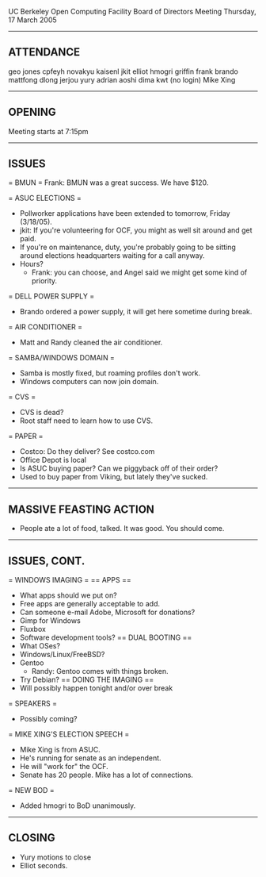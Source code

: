 UC Berkeley Open Computing Facility
Board of Directors Meeting
Thursday, 17 March 2005

--------------------------------------------------
ATTENDANCE
--------------------------------------------------

geo
jones
cpfeyh
novakyu
kaisenl
jkit
elliot
hmogri
griffin
frank
brando
mattfong
dlong
jerjou
yury
adrian
aoshi
dima
kwt
(no login) Mike Xing

--------------------------------------------------
OPENING
--------------------------------------------------

Meeting starts at 7:15pm

--------------------------------------------------
ISSUES
--------------------------------------------------

= BMUN =
Frank: BMUN was a great success. We have $120.

= ASUC ELECTIONS =

- Pollworker applications have been extended to tomorrow, Friday
  (3/18/05).
- jkit: If you're volunteering for OCF, you might as well sit around
  and get paid.
- If you're on maintenance, duty, you're probably going to be sitting
  around elections headquarters waiting for a call anyway.
- Hours?
  - Frank: you can choose, and Angel said we might get some kind of
    priority.

= DELL POWER SUPPLY =
- Brando ordered a power supply, it will get here sometime during
  break.

= AIR CONDITIONER =
- Matt and Randy cleaned the air conditioner.

= SAMBA/WINDOWS DOMAIN =
- Samba is mostly fixed, but roaming profiles don't work.
- Windows computers can now join domain.

= CVS =
- CVS is dead?
- Root staff need to learn how to use CVS.

= PAPER =
- Costco: Do they deliver?  See costco.com
- Office Depot is local
- Is ASUC buying paper? Can we piggyback off of their order?
- Used to buy paper from Viking, but lately they've sucked.

--------------------------------------------------
MASSIVE FEASTING ACTION
--------------------------------------------------

- People ate a lot of food, talked.  It was good.  You should come.

--------------------------------------------------
ISSUES, CONT.
--------------------------------------------------

= WINDOWS IMAGING =
== APPS ==
- What apps should we put on?
- Free apps are generally acceptable to add.
- Can someone e-mail Adobe, Microsoft for donations?
- Gimp for Windows
- Fluxbox
- Software development tools?
== DUAL BOOTING ==
- What OSes?
- Windows/Linux/FreeBSD?
- Gentoo
  - Randy: Gentoo comes with things broken.
- Try Debian?
== DOING THE IMAGING ==
- Will possibly happen tonight and/or over break

= SPEAKERS =
- Possibly coming?

= MIKE XING'S ELECTION SPEECH =
- Mike Xing is from ASUC.
- He's running for senate as an independent.
- He will "work for" the OCF.
- Senate has 20 people.  Mike has a lot of connections.

= NEW BOD =
- Added hmogri to BoD unanimously.

--------------------------------------------------
CLOSING
--------------------------------------------------

- Yury motions to close
- Elliot seconds.